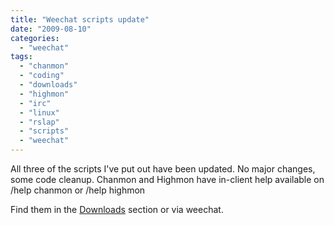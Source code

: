 ```yaml
---
title: "Weechat scripts update"
date: "2009-08-10"
categories: 
  - "weechat"
tags: 
  - "chanmon"
  - "coding"
  - "downloads"
  - "highmon"
  - "irc"
  - "linux"
  - "rslap"
  - "scripts"
  - "weechat"
---
```


All three of the scripts I've put out have been updated. No major changes, some code cleanup. Chanmon and Highmon have in-client help available on /help chanmon or /help highmon

Find them in the [Downloads](/downloads/) section or via weechat.
